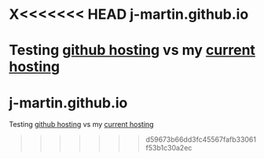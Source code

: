 X<<<<<<< HEAD
j-martin.github.io
==================
Testing [github hosting](http://git.jmartin.ca) vs my [current hosting](http://jmartin.ca)
=======
j-martin.github.io
==================
Testing [github hosting](http://git.jmartin.ca) vs my [current hosting](http://jmartin.ca)
>>>>>>> d59673b66dd3fc45567fafb33061f53b1c30a2ec
